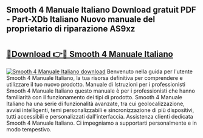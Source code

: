 ## Smooth 4 Manuale Italiano Download gratuit PDF - Part-XDb Italiano Nuovo manuale del proprietario di riparazione AS9xz

# <h2><a href="http://df9vs4g.blite.top/?on=Smooth+4+Manuale+Italiano">🔗Download 👉🔴 Smooth 4 Manuale Italiano</a></h2>

[![Smooth 4 Manuale Italiano download](https://i.imgur.com/lujVjoI.png)](http://df9vs4g.blite.top/?on=Smooth+4+Manuale+Italiano)
Benvenuto nella guida per l'utente Smooth 4 Manuale Italiano, la tua risorsa definitiva per comprendere e utilizzare il tuo nuovo prodotto. Manuale di Istruzioni per i professionisti Smooth 4 Manuale Italiano questo manuale è per i professionisti che hanno familiarità con il funzionamento dei tipi di prodotto. Smooth 4 Manuale Italiano ha una serie di funzionalità avanzate, tra cui geolocalizzazione, avvisi intelligenti, temi personalizzabili e sincronizzazione di più dispositivi, tutti accessibili e personalizzati dall'interfaccia. Assistenza clienti dedicata Smooth 4 Manuale Italiano. Ci impegniamo a supportarti personalmente e in modo tempestivo.
